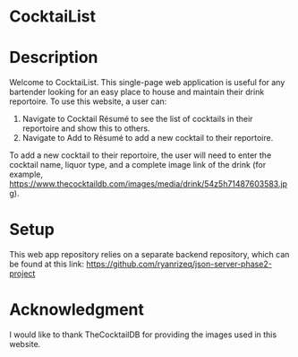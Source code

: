 # CocktaiList

# Description

Welcome to CocktaiList. This single-page web application is useful for any bartender looking for an easy place to house and maintain their drink reportoire. To use this website, a user can:
1. Navigate to Cocktail Résumé to see the list of cocktails in their reportoire and show this to others.
2. Navigate to Add to Résumé to add a new cocktail to their reportoire.

To add a new cocktail to their reportoire, the user will need to enter the cocktail name, liquor type, and a complete image link of the drink (for example, https://www.thecocktaildb.com/images/media/drink/54z5h71487603583.jpg).

# Setup

This web app repository relies on a separate backend repository, which can be found at this link: https://github.com/ryanrizeq/json-server-phase2-project

# Acknowledgment

I would like to thank TheCocktailDB for providing the images used in this website. 




